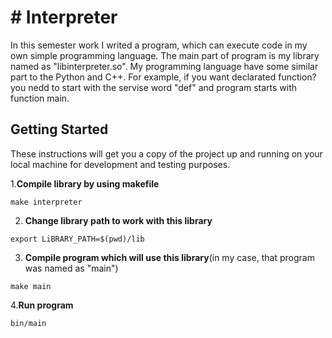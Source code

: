 # # Interpreter

In this semester work I writed a program, which can execute code in my own simple programming language. The main part of program is my library named as "libinterpreter.so". My programming language have some similar part to the Python and C++. For example, if you want declarated function? you nedd to start with the servise word "def" and program starts with function main.

## Getting Started

These instructions will get you a copy of the project up and running on your local machine for development and testing purposes.

  1.**Compile library by using makefile**

  ```
  make interpreter
  ```
  2. **Change library path to work with this library**

  ```
  export LiBRARY_PATH=$(pwd)/lib
  ```
  3. **Compile program which will use this library**(in my case, that program was named as "main")

  ```
  make main
  ```
  4.**Run program**
  ```
  bin/main
  ```
